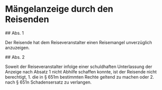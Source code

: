 # Mängelanzeige durch den Reisenden



\#\# Abs. 1

 Der Reisende hat dem Reiseveranstalter einen Reisemangel unverzüglich anzuzeigen.

\#\# Abs. 2

 Soweit der Reiseveranstalter infolge einer schuldhaften Unterlassung der Anzeige nach Absatz 1 nicht Abhilfe schaffen konnte, ist der Reisende nicht berechtigt,  1\.
 die in § 651m bestimmten Rechte geltend zu machen oder
 2\.
 nach § 651n Schadensersatz zu verlangen.
 

